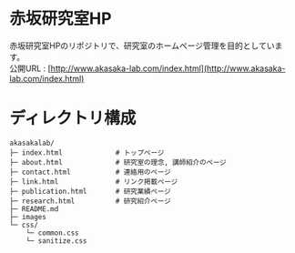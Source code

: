 # 赤坂研究室HP
赤坂研究室HPのリポジトリで、研究室のホームページ管理を目的としています。<br>
公開URL : [http://www.akasaka-lab.com/index.html](http://www.akasaka-lab.com/index.html)


# ディレクトリ構成
```
akasakalab/
├─ index.html             # トップページ
├─ about.html             # 研究室の理念, 講師紹介のページ
├─ contact.html           # 連絡用のページ
├─ link.html              # リンク掲載ページ
├─ publication.html       # 研究業績ページ
├─ research.html          # 研究紹介ページ
├─ README.md
├─ images
└─ css/
    └─ common.css
    └─ sanitize.css
    
```
